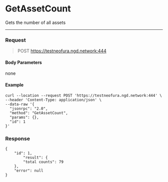 # GetAssetCount
Gets the number of all assets
<hr>

### Request

> POST https://testneofura.ngd.network:444

#### Body Parameters
none


#### Example
```
curl --location --request POST 'https://testneofura.ngd.network:444' \
--header 'Content-Type: application/json' \
--data-raw '{
  "jsonrpc": "2.0",
  "method": "GetAssetCount",
  "params": {},
  "id": 1
}'
```
### Response
```jSON5
{
    "id": 1,
        "result": {
        "total counts": 79
    },
    "error": null
}
```
